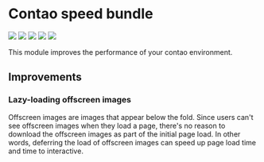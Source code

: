 # Contao speed bundle

![](https://img.shields.io/packagist/v/heimrichhannot/contao-speed-bundle.svg)
![](https://img.shields.io/packagist/l/heimrichhannot/contao-speed-bundle.svg)
![](https://img.shields.io/packagist/dt/heimrichhannot/contao-speed-bundle.svg)
[![](https://img.shields.io/travis/heimrichhannot/contao-speed-bundle/master.svg)](https://travis-ci.org/heimrichhannot/contao-speed-bundle/)
[![](https://img.shields.io/coveralls/heimrichhannot/contao-speed-bundle/master.svg)](https://coveralls.io/github/heimrichhannot/contao-speed-bundle)


This module improves the performance of your contao environment. 

## Improvements

### Lazy-loading offscreen images

Offscreen images are images that appear below the fold. Since users can't see offscreen images when they load a page, there's no reason to download the offscreen images as part of the initial page load. In other words, deferring the load of offscreen images can speed up page load time and time to interactive.
